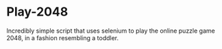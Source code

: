 # Play-2048
Incredibly simple script that uses selenium to play the online puzzle game 2048, in a fashion resembling a toddler.
